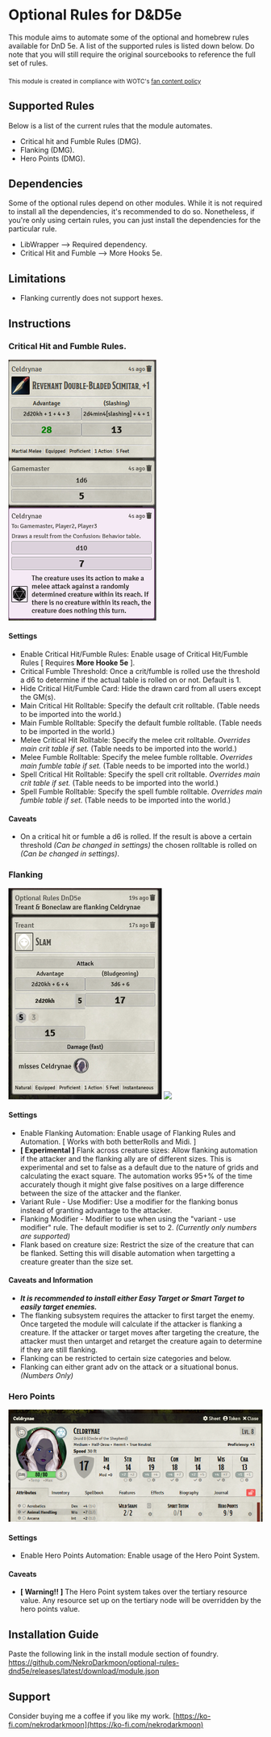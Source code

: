 # Optional Rules for D&D5e

This module aims to automate some of the optional and homebrew rules available for DnD 5e. A list of the supported rules is listed down below. Do note that you will still require the original sourcebooks to reference the full set of rules.

<sub>This module is created in compliance with WOTC's [fan content policy](https://company.wizards.com/en/legal/fancontentpolicy) </sub>

## Supported Rules

Below is a list of the current rules that the module automates.

- Critical hit and Fumble Rules (DMG).
- Flanking (DMG).
- Hero Points (DMG).

## Dependencies

Some of the optional rules depend on other modules. While it is not required to install all the dependencies, it's recommended to do so. Nonetheless, if you're only using certain rules, you can just install the dependencies for the particular rule.

- LibWrapper --> Required dependency.
- Critical Hit and Fumble --> More Hooks 5e.

## Limitations

- Flanking currently does not support hexes.

## Instructions

### Critical Hit and Fumble Rules.

![](/imgs/critHitFumble.png)

#### Settings

- Enable Critical Hit/Fumble Rules: Enable usage of Critical Hit/Fumble Rules [ Requires **More Hooke 5e** ].
- Critical Fumble Threshold: Once a crit/fumble is rolled use the threshold a d6 to determine if the actual table is rolled on or not. Default is 1.
- Hide Critical Hit/Fumble Card: Hide the drawn card from all users except the GM(s).
- Main Critical Hit Rolltable: Specify the default crit rolltable. (Table needs to be imported into the world.)
- Main Fumble Rolltable: Specify the default fumble rolltable. (Table needs to be imported in the world.)
- Melee Critical Hit Rolltable: Specify the melee crit rolltable. _Overrides main crit table if set._ (Table needs to be imported into the world.)
- Melee Fumble Rolltable: Specify the melee fumble rolltable. _Overrides main fumble table if set._ (Table needs to be imported into the world.)
- Spell Critical Hit Rolltable: Specify the spell crit rolltable. _Overrides main crit table if set._ (Table needs to be imported into the world.)
- Spell Fumble Rolltable: Specify the spell fumble rolltable. _Overrides main fumble table if set._ (Table needs to be imported into the world.)

#### Caveats

- On a critical hit or fumble a d6 is rolled. If the result is above a certain threshold _(Can be changed in settings)_ the chosen rolltable is rolled on _(Can be changed in settings)_.

### Flanking

![](/imgs/FlankingChat.png)
![](/img/FlankingTarget.png)

#### Settings

- Enable Flanking Automation: Enable usage of Flanking Rules and Automation. [ Works with both betterRolls and Midi. ]
- **[ Experimental ]** Flank across creature sizes: Allow flanking automation if the attacker and the flanking ally are of different sizes. This is experimental and set to false as a default due to the nature of grids and calculating the exact square. The automation works 95+% of the time accurately though it might give false positives on a large difference between the size of the attacker and the flanker.
- Variant Rule - Use Modifier: Use a modifier for the flanking bonus instead of granting advantage to the attacker.
- Flanking Modifier - Modifier to use when using the "variant - use modifier" rule. The default modifier is set to 2. _(Currently only numbers are supported)_
- Flank based on creature size: Restrict the size of the creature that can be flanked. Setting this will disable automation when targetting a creature greater than the size set.

#### Caveats and Information

- **_It is recommended to install either Easy Target or Smart Target to easily target enemies._**
- The flanking subsystem requires the attacker to first target the enemy. Once targeted the module will calculate if the attacker is flanking a creature. If the attacker or target moves after targeting the creature, the attacker must then untarget and retarget the creature again to determine if they are still flanking.
- Flanking can be restricted to certain size categories and below.
- Flanking can either grant adv on the attack or a situational bonus. _(Numbers Only)_

### Hero Points

![](imgs/heroPoints.png)

#### Settings

- Enable Hero Points Automation: Enable usage of the Hero Point System.

#### Caveats

- **[ Warning!! ]** The Hero Point system takes over the tertiary resource value. Any resource set up on the tertiary node will be overridden by the hero points value.

## Installation Guide

Paste the following link in the install module section of foundry.
https://github.com/NekroDarkmoon/optional-rules-dnd5e/releases/latest/download/module.json

## Support

Consider buying me a coffee if you like my work. [https://ko-fi.com/nekrodarkmoon](https://ko-fi.com/nekrodarkmoon)
